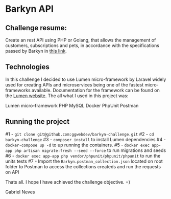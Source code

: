 # Barkyn API

## Challenge resume:
Create an rest API using PHP or Golang, that allows the management of customers, subscriptions and pets, in accordance with the specifications passed by Barkyn in [this link](https://gist.github.com/barkyndev/3048763d21f80a3b6355f10ee7510b6a).



## Technologies
In this challenge I decided to use Lumen micro-framework by Laravel widely used for creating APIs and microservices being one of the fastest micro-frameworks available. Documentation for the framework can be found on the [Lumen website](https://lumen.laravel.com/docs). The all what I used in this project was:

Lumen micro-framework PHP
MySQL
Docker
PhpUnit
Postman

## Running the project

#1 -  ```git clone git@github.com:ggwebdev/barkyn-challenge.git```
#2 - ```cd barkyn-challenge```
#3 - ```composer install``` to install Lumen dependencies
#4 - ```docker-compose up -d``` to up running the containers.
#5 - ```docker exec app-app php artisan migrate:fresh --seed --force``` to run migrations and seeds
#6 - ```docker exec app-app php vendor/phpunit/phpunit/phpunit``` to run the units tests
#7 - Import the ```Barkyn.postman_collection.json``` located on root folder to Postman to access the collections createds and run the requests on API

Thats all. I hope I have achieved the challenge objective. =)

Gabriel Neves
